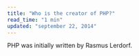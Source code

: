 ```yaml
---
title: "Who is the creator of PHP?"
read_time: "1 min"
updated: "september 22, 2014"
---
```


PHP was initially written by Rasmus Lerdorf.
